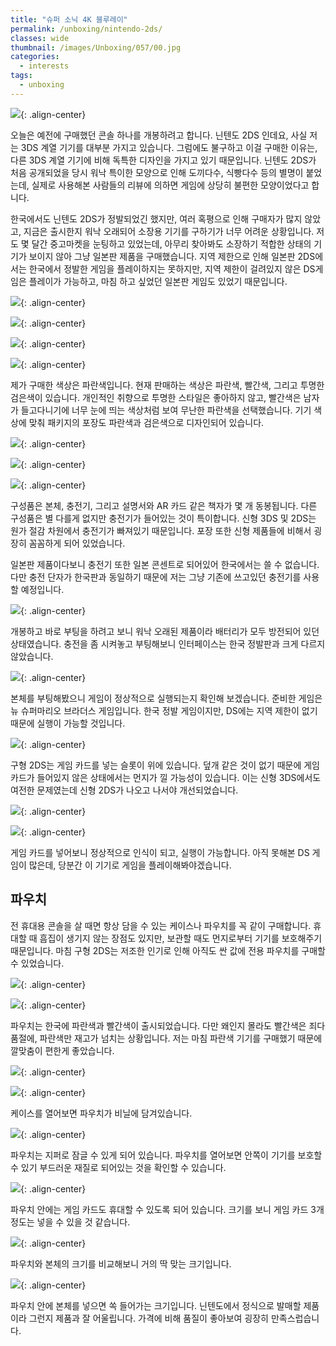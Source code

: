 ```yaml
---
title: "슈퍼 소닉 4K 블루레이"
permalink: /unboxing/nintendo-2ds/
classes: wide
thumbnail: /images/Unboxing/057/00.jpg
categories:
  - interests
tags:
  - unboxing
---
```


![](/images/Unboxing/057/00.jpg){: .align-center}

오늘은 예전에 구매했던 콘솔 하나를 개봉하려고 합니다. 닌텐도 2DS 인데요, 사실 저는 3DS 계열 기기를 대부분 가지고 있습니다. 그럼에도 불구하고 이걸 구매한 이유는, 다른 3DS 계열 기기에 비해 독특한 디자인을 가지고 있기 때문입니다. 닌텐도 2DS가 처음 공개되었을 당시 워낙 특이한 모양으로 인해 도끼다수, 식빵다수 등의 별명이 붙었는데, 실제로 사용해본 사람들의 리뷰에 의하면 게임에 상당히 불편한 모양이었다고 합니다.

한국에서도 닌텐도 2DS가 정발되었긴 했지만, 여러 혹평으로 인해 구매자가 많지 않았고, 지금은 출시한지 워낙 오래되어 소장용 기기를 구하기가 너무 어려운 상황입니다. 저도 몇 달간 중고마켓을 눈팅하고 있었는데, 아무리 찾아봐도 소장하기 적합한 상태의 기기가 보이지 않아 그냥 일본판 제품을 구매했습니다. 지역 제한으로 인해 일본판 2DS에서는 한국에서 정발한 게임을 플레이하지는 못하지만, 지역 제한이 걸려있지 않은 DS게임은 플레이가 가능하고, 마침 하고 싶었던 일본판 게임도 있었기 때문입니다.

![](/images/Unboxing/057/01.jpg){: .align-center}

![](/images/Unboxing/057/02.jpg){: .align-center}

![](/images/Unboxing/057/03.jpg){: .align-center}

![](/images/Unboxing/057/04.jpg){: .align-center}

제가 구매한 색상은 파란색입니다. 현재 판매하는 색상은 파란색, 빨간색, 그리고 투명한 검은색이 있습니다. 개인적인 취향으로 투명한 스타일은 좋아하지 않고, 빨간색은 남자가 들고다니기에 너무 눈에 띄는 색상처럼 보여 무난한 파란색을 선택했습니다. 기기 색상에 맞춰 패키지의 포장도 파란색과 검은색으로 디자인되어 있습니다.

![](/images/Unboxing/057/05.jpg){: .align-center}

![](/images/Unboxing/057/06.jpg){: .align-center}

![](/images/Unboxing/057/07.jpg){: .align-center}

구성품은 본체, 충전기, 그리고 설명서와 AR 카드 같은 책자가 몇 개 동봉됩니다. 다른 구성품은 별 다를게 없지만 충전기가 들어있는 것이 특이합니다. 신형 3DS 및 2DS는 원가 절감 차원에서 충전기가 빠져있기 때문입니다. 포장 또한 신형 제품들에 비해서 굉장히 꼼꼼하게 되어 있었습니다.

일본판 제품이다보니 충전기 또한 일본 콘센트로 되어있어 한국에서는 쓸 수 없습니다. 다만 충전 단자가 한국판과 동일하기 때문에 저는 그냥 기존에 쓰고있던 충전기를 사용할 예정입니다.

![](/images/Unboxing/057/08.jpg){: .align-center}

개봉하고 바로 부팅을 하려고 보니 워낙 오래된 제품이라 배터리가 모두 방전되어 있던 상태였습니다. 충전을 좀 시켜놓고 부팅해보니 인터페이스는 한국 정발판과 크게 다르지 않았습니다.

![](/images/Unboxing/057/09.jpg){: .align-center}

본체를 부팅해봤으니 게임이 정상적으로 실행되는지 확인해 보겠습니다. 준비한 게임은 뉴 슈퍼마리오 브라더스 게임입니다. 한국 정발 게임이지만, DS에는 지역 제한이 없기 때문에 실행이 가능할 것입니다.

![](/images/Unboxing/057/10.jpg){: .align-center}

구형 2DS는 게임 카드를 넣는 슬롯이 위에 있습니다. 덮개 같은 것이 없기 때문에 게임 카드가 들어있지 않은 상태에서는 먼지가 낄 가능성이 있습니다. 이는 신형 3DS에서도 여전한 문제였는데 신형 2DS가 나오고 나서야 개선되었습니다.

![](/images/Unboxing/057/11.jpg){: .align-center}

![](/images/Unboxing/057/12.jpg){: .align-center}

게임 카드를 넣어보니 정상적으로 인식이 되고, 실행이 가능합니다. 아직 못해본 DS 게임이 많은데, 당분간 이 기기로 게임을 플레이해봐야겠습니다.

## 파우치

전 휴대용 콘솔을 살 때면 항상 담을 수 있는 케이스나 파우치를 꼭 같이 구매합니다. 휴대할 때 흠집이 생기지 않는 장점도 있지만, 보관할 때도 먼지로부터 기기를 보호해주기 때문입니다. 마침 구형 2DS는 저조한 인기로 인해 아직도 싼 값에 전용 파우치를 구매할 수 있었습니다.

![](/images/Unboxing/057/13.jpg){: .align-center}

![](/images/Unboxing/057/14.jpg){: .align-center}

파우치는 한국에 파란색과 빨간색이 출시되었습니다. 다만 왜인지 몰라도 빨간색은 죄다 품절에, 파란색만 재고가 넘치는 상황입니다. 저는 마침 파란색 기기를 구매했기 때문에 깔맞춤이 편한게 좋았습니다.

![](/images/Unboxing/057/15.jpg){: .align-center}

![](/images/Unboxing/057/16.jpg){: .align-center}

케이스를 열어보면 파우치가 비닐에 담겨있습니다.

![](/images/Unboxing/057/17.jpg){: .align-center}

파우치는 지퍼로 잠글 수 있게 되어 있습니다. 파우치를 열어보면 안쪽이 기기를 보호할 수 있기 부드러운 재질로 되어있는 것을 확인할 수 있습니다.

![](/images/Unboxing/057/18.jpg){: .align-center}

파우치 안에는 게임 카드도 휴대할 수 있도록 되어 있습니다. 크기를 보니 게임 카드 3개 정도는 넣을 수 있을 것 같습니다.

![](/images/Unboxing/057/19.jpg){: .align-center}

파우치와 본체의 크기를 비교해보니 거의 딱 맞는 크기입니다.

![](/images/Unboxing/057/20.jpg){: .align-center}

파우치 안에 본체를 넣으면 쏙 들어가는 크기입니다. 닌텐도에서 정식으로 발매할 제품이라 그런지 제품과 잘 어울립니다. 가격에 비해 품질이 좋아보여 굉장히 만족스럽습니다.